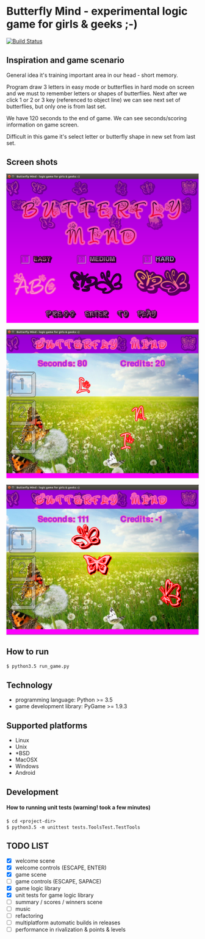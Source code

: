 # Butterfly Mind - experimental logic game for girls & geeks ;-)

[![Build Status](https://travis-ci.org/bieli/butterfly-mind--python-game.png)](https://travis-ci.org/bieli/butterfly-mind--python-game)

## Inspiration and game scenario

General idea it's training important area in our head - short memory.

Program draw 3 letters in easy mode or butterflies in hard mode
on screen and we must to remember letters or shapes of butterflies.
Next after we click 1 or 2 or 3 key (referenced to object line)
we can see next set of butterflies, but only one is from last set.

We have 120 seconds to the end of game.
We can see seconds/scoring information on game screen.

Difficult in this game it's select letter or butterfly shape
in new set from last set.

## Screen shots

![Welcome screen shot](https://raw.githubusercontent.com/bieli/butterfly-mind--python-game/master/resources/img/screen_shots/welcome_screenshot.png)

![Game screen shot - mode EASY](https://raw.githubusercontent.com/bieli/butterfly-mind--python-game/master/resources/img/screen_shots/game_screenshot.1.png)

![Game screen shot - mode HARD](https://raw.githubusercontent.com/bieli/butterfly-mind--python-game/master/resources/img/screen_shots/game_screenshot.3.png)


## How to run
```
$ python3.5 run_game.py
```

## Technology
- programming language: Python >= 3.5
- game development library: PyGame >= 1.9.3

## Supported platforms
- Linux
- Unix
- *BSD
- MacOSX
- Windows
- Android

## Development

#### How to running unit tests (warning! took a few minutes)

```
$ cd <project-dir>
$ python3.5 -m unittest tests.ToolsTest.TestTools
```

## TODO LIST
- [x] welcome scene
- [x] welcome controls (ESCAPE, ENTER)
- [x] game scene
- [ ] game controls (ESCAPE, SAPACE)
- [x] game logic library
- [x] unit tests for game logic library
- [ ] summary / scores / winners scene
- [ ] music
- [ ] refactoring
- [ ] multiplatform automatic builds in releases
- [ ] performance in rivalization & points & levels

